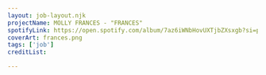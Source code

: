 ```yaml
---
layout: job-layout.njk
projectName: MOLLY FRANCES - "FRANCES"
spotifyLink: https://open.spotify.com/album/7az6iWNbHovUXTjbZXsxgb?si=pQvEJ8LUTXaIhNLwV70d_Q
coverArt: frances.png
tags: ['job']
creditList:

---
```

